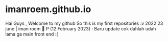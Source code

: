 # imanroem.github.io
Hai Guys , Welcome to my github
So this is my first repositories :v
2022 23 june | iman roem 🥶
P (12 February 2023) : Baru update cok dahlah udah lama ga main front end :(
